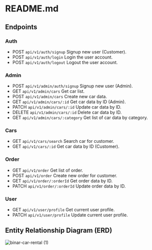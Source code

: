 # README.md

## Endpoints

### Auth

- POST `api/v1/auth/signup` Signup new user (Customer).
- POST `api/v1/auth/login` Login the user account.
- POST `api/v1/auth/logout` Logout the user account.

### Admin

- POST `api/v1/admin/auth/signup` Signup new user (Admin).
- GET `api/v1/admin/cars` Get car list.
- POST `api/v1/admin/cars` Create new car data.
- GET `api/v1/admin/cars/:id` Get car data by ID (Admin).
- PATCH `api/v1/admin/cars/:id` Update car data by ID.
- DELETE `api/v1/admin/cars/:id` Delete car data by ID.
- GET `api/v1/admin/cars/:category` Get list of car data by category.

### Cars

- GET `api/v1/cars/search` Search car for customer.
- GET `api/v1/cars/:id` Get car data by ID (Customer).

### Order

- GET `api/v1/order` Get list of order.
- POST `api/v1/order` Create new order for customer.
- GET `api/v1/order/:orderId` Get order data by ID.
- PATCH `api/v1/order/:orderId` Update order data by ID.

### User

- GET `api/v1/user/profile` Get current user profile.
- PATCH `api/v1/user/profile` Update current user profile.

## Entity Relationship Diagram (ERD)

![binar-car-rental (1)](https://github.com/XisUndefined/24001143-synrgy7-muh-bcr-ch5/assets/91261170/a2c3f01f-d1df-48e4-8007-48b3d69d2466)
